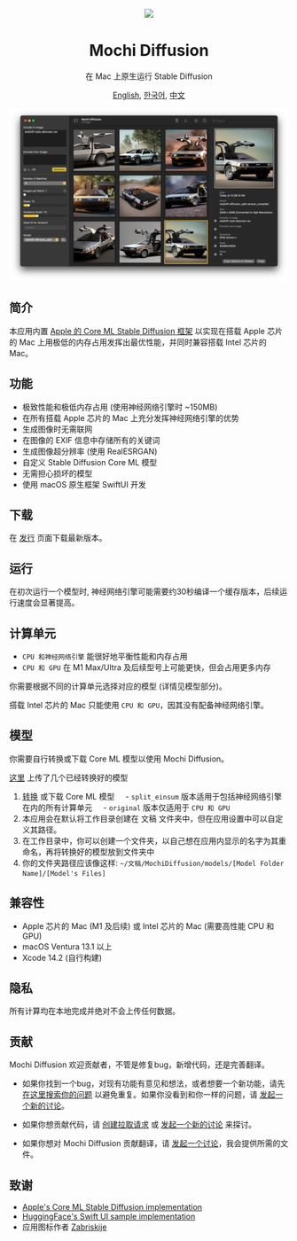 <p align="center">
<img height="256" src="https://github.com/godly-devotion/MochiDiffusion/raw/main/Mochi Diffusion/Resources/Assets.xcassets/AppIcon.appiconset/AppIcon.png" />
</p>

<h1 align="center">Mochi Diffusion</h1>

<p align="center">在 Mac 上原生运行 Stable Diffusion</p>

<p align="center">
<a href="https://github.com/godly-devotion/MochiDiffusion/blob/main/README.md">English</a>,
<a href="https://github.com/godly-devotion/MochiDiffusion/blob/main/README.ko.md">한국어</a>,
<a href="https://github.com/godly-devotion/MochiDiffusion/blob/main/README.zh-Hans.md">中文</a>
</p>

![Screenshot](.github/images/screenshot.png)

## 简介

本应用内置 [Apple 的 Core ML Stable Diffusion 框架](https://github.com/apple/ml-stable-diffusion) 以实现在搭载 Apple 芯片的 Mac 上用极低的内存占用发挥出最优性能，并同时兼容搭载 Intel 芯片的 Mac。

## 功能

- 极致性能和极低内存占用 (使用神经网络引擎时 ~150MB)
- 在所有搭载 Apple 芯片的 Mac 上充分发挥神经网络引擎的优势
- 生成图像时无需联网
- 在图像的 EXIF 信息中存储所有的关键词
- 生成图像超分辨率 (使用 RealESRGAN)
- 自定义 Stable Diffusion Core ML 模型
- 无需担心损坏的模型
- 使用 macOS 原生框架 SwiftUI 开发

## 下载

在 [发行](https://github.com/godly-devotion/MochiDiffusion/releases) 页面下载最新版本。

## 运行

在初次运行一个模型时, 神经网络引擎可能需要约30秒编译一个缓存版本，后续运行速度会显著提高。

## 计算单元

- `CPU 和神经网络引擎` 能很好地平衡性能和内存占用
- `CPU 和 GPU` 在 M1 Max/Ultra 及后续型号上可能更快，但会占用更多内存

你需要根据不同的计算单元选择对应的模型 (详情见模型部分)。

搭载 Intel 芯片的 Mac 只能使用 `CPU 和 GPU`，因其没有配备神经网络引擎。

## 模型

你需要自行转换或下载 Core ML 模型以使用 Mochi Diffusion。

[这里](https://huggingface.co/godly-devotion) 上传了几个已经转换好的模型

1. [转换](https://github.com/apple/ml-stable-diffusion#-converting-models-to-core-ml) 或下载 Core ML 模型
    - `split_einsum` 版本适用于包括神经网络引擎在内的所有计算单元
    - `original` 版本仅适用于 `CPU 和 GPU`
2. 本应用会在默认将工作目录创建在 文稿 文件夹中，但在应用设置中可以自定义其路径。
3. 在工作目录中，你可以创建一个文件夹，以自己想在应用内显示的名字为其重命名，再将转换好的模型放到文件夹中
4. 你的文件夹路径应该像这样: `~/文稿/MochiDiffusion/models/[Model Folder Name]/[Model's Files]`

## 兼容性

- Apple 芯片的 Mac (M1 及后续) 或 Intel 芯片的 Mac (需要高性能 CPU 和 GPU)
- macOS Ventura 13.1 以上
- Xcode 14.2 (自行构建)

## 隐私

所有计算均在本地完成并绝对不会上传任何数据。

## 贡献

Mochi Diffusion 欢迎贡献者，不管是修复bug，新增代码，还是完善翻译。

- 如果你找到一个bug，对现有功能有意见和想法，或者想要一个新功能，请先 [在这里搜索你的问题](https://github.com/godly-devotion/MochiDiffusion/discussions) 以避免重复。如果你没看到和你一样的问题，请 [发起一个新的讨论](https://github.com/godly-devotion/MochiDiffusion/discussions/new)。

- 如果你想贡献代码，请 [创建拉取请求](https://github.com/godly-devotion/MochiDiffusion/pulls) 或 [发起一个新的讨论](https://github.com/godly-devotion/MochiDiffusion/discussions) 来探讨。

- 如果你想对 Mochi Diffusion 贡献翻译，请 [发起一个讨论](https://github.com/godly-devotion/MochiDiffusion/discussions)，我会提供所需的文件。

## 致谢

- [Apple's Core ML Stable Diffusion implementation](https://github.com/apple/ml-stable-diffusion)
- [HuggingFace's Swift UI sample implementation](https://github.com/huggingface/swift-coreml-diffusers)
- 应用图标作者 [Zabriskije](https://github.com/Zabriskije)
